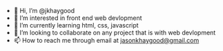 - 👋 Hi, I’m @jkhaygood
- 👀 I’m interested in front end web devlopment
- 🌱 I’m currently learning html, css, javascript
- 💞️ I’m looking to collaborate on any project that is with web devlopment
- 📫 How to reach me through email at jasonkhaygood@gmail.com
